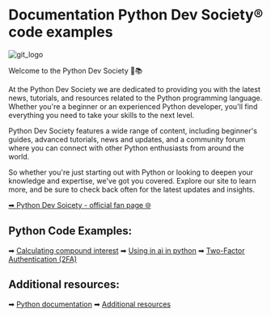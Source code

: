 # Documentation Python Dev Society® code examples 

![git_logo](https://user-images.githubusercontent.com/68993494/209866827-2e9629cc-3009-4e13-a7e5-202903b8702b.jpg)

Welcome to the Python Dev Society 🐍📚

At the Python Dev Society we are dedicated to providing you with the latest news, tutorials, and resources related to the Python programming language. Whether you're a beginner or an experienced Python developer, you'll find everything you need to take your skills to the next level.

Python Dev Society features a wide range of content, including beginner's guides, advanced tutorials, news and updates, and a community forum where you can connect with other Python enthusiasts from around the world.

So whether you're just starting out with Python or looking to deepen your knowledge and expertise, we've got you covered. Explore our site to learn more, and be sure to check back often for the latest updates and insights.

[➡ Python Dev Soicety - official fan page 🌐](https://www.facebook.com/PythonDevSociety/)

## Python Code Examples:
➡ [Calculating compound interest](https://github.com/zahariev-webbersof/PythonDevSociety--code-examples/blob/main/calculating_compound_interest.py)
➡ [Using in ai in python](https://github.com/zahariev-webbersof/PythonDevSociety--code-examples/blob/main/ai_model.py)
➡ [Two-Factor Authentication (2FA)](https://github.com/zahariev-webbersof/PythonDevSociety--code-examples/blob/main/2FA.py)

## Additional resources:
➡ [Python documentation](https://docs.python.org/3/)
➡ [Additional resources](#additional-resources)
